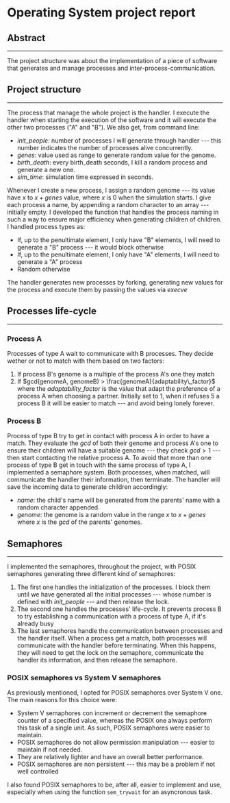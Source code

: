 # Operating System project report

## Abstract

---

The project structure was about the implementation of a piece of software that generates and manage processes and inter-process-communication.

## Project structure

---

The process that manage the whole project is the handler. I execute the handler when starting the execution of the software and it will execute the other two processes ("A" and "B"). We also get, from command line:

- *init_people*: number of processes I will generate through handler --- this number indicates the number of processes alive concurrently.
- *genes*: value used as range to generate random value for the genome.
- *birth_death*: every birth_death seconds, I kill a random process and generate a new one.
- *sim_time*: simulation time expressed in seconds.

Whenever I create a new process, I assign a random genome --- its value have $x$ to $x + genes$ value, where $x$ is $0$ when the simulation starts.
I give each process a name, by appending a random character to an array --- initially empty. I developed the function that handles the process naming in such a way to ensure major efficiency when generating children of children.
I handled process types as:

- If, up to the penultimate element, I only have "B" elements, I will need to generate a "B" process --- it would block otherwise
- If, up to the penultimate element, I only have "A" elements, I will need to generate a "A" process
- Random otherwise

The handler generates new processes by forking, generating new values for the process and execute them by passing the values via *execve*

## Processes life-cycle

---

### Process A

Processes of type A wait to communicate with B processes. They decide wether or not to match with them based on two factors:

1. If process B's genome is a multiple of the process A's one they match
2. If $gcd(genomeA, genomeB) > \frac{genomeA}{adaptability\_factor}$ where the *adaptability_factor* is the value that adapt the preference of a process A when choosing a partner. Initially set to $1$, when it refuses $5$ a process B it will be easier to match --- and avoid being lonely forever.

### Process B

Process of type B try to get in contact with process A in order to have a match. They evaluate the $gcd$ of both their genome and process A's one to ensure their children will have a suitable genome --- they check $gcd > 1$ --- then start contacting the relative process A. To avoid that more than one process of type B get in touch with the same process of type A, I implemented a semaphore system.
Both processes, when matched, will communicate the handler their information, then terminate. The handler will save the incoming data to generate children accordingly:

- *name*: the child's name will be generated from the parents' name with a random character appended.
- *genome*: the genome is a random value in the range $x$ to $x+genes$ where $x$ is the *gcd* of the parents' genomes.

## Semaphores

---

I implemented the semaphores, throughout the project, with POSIX semaphores generating three different kind of semaphores:

1. The first one handles the initialization of the processes. I block them until we have generated all the initial processes --- whose number is defined with *init_people* --- and then release the lock.
2. The second one handles the processes' life-cycle. It prevents process B to try establishing a communication with a process of type A, if it's already busy
3. The last semaphores handle the communication between processes and the handler itself. When a process get a match, both processes will communicate with the handler before terminating. When this happens, they will need to get the lock on the semaphore, communicate the handler its information, and then release the semaphore.

### POSIX semaphores vs System V semaphores

As previously mentioned, I opted for POSIX semaphores over System V one. The main reasons for this choice were:

- System V semaphores con increment or decrement the semaphore counter of a specified value, whereas the POSIX one always perform this task of a single unit. As such, POSIX semaphores were easier to maintain.
- POSIX semaphores do not allow permission manipulation --- easier to maintain if not needed.
- They are relatively lighter and have an overall better performance.
- POSIX semaphores are non persistent --- this may be a problem if not well controlled

I also found POSIX semaphores to be, after all, easier to implement and use, especially when using the function `sem_trywait` for an asyncronous task.

<!-- 
		WIP sections

## Shared Memory management

### Inter-process communication

## Makefile structure and Debug print

## Post-simulation outcomes

## Possible runtime errors

-->

